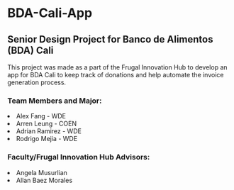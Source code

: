 # BDA-Cali-App

## Senior Design Project for Banco de Alimentos (BDA) Cali

This project was made as a part of the Frugal Innovation Hub to develop an app for BDA Cali to keep track of donations and help automate the invoice generation process.

### Team Members and Major:

<li>Alex Fang - WDE
<li>Arren Leung - COEN
<li>Adrian Ramirez - WDE
<li>Rodrigo Mejia - WDE

### Faculty/Frugal Innovation Hub Advisors:
  
<li> Angela Musurlian
<li> Allan Baez Morales

